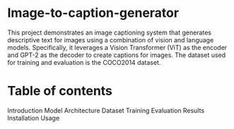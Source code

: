 # Image-to-caption-generator
This project demonstrates an image captioning system that generates descriptive text for images using a combination of vision and language models. Specifically, it leverages a Vision Transformer (ViT) as the encoder and GPT-2 as the decoder to create captions for images. The dataset used for training and evaluation is the COCO2014 dataset.
# Table of contents
Introduction
Model Architecture
Dataset
Training
Evaluation
Results
Installation
Usage
